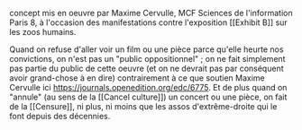 concept mis en oeuvre par Maxime Cervulle, MCF Sciences de l'information Paris 8, à l'occasion des manifestations contre l'exposition [[Exhibit B]] sur les zoos humains.

Quand on refuse d'aller voir un film ou une pièce parce qu'elle heurte nos convictions, on n'est pas un "public oppositionnel" ; on ne fait simplement pas partie du public de cette oeuvre (et on ne devrait pas par conséquent avoir grand-chose à en dire) contrairement à ce que soutien Maxime Cervulle ici https://journals.openedition.org/edc/6775. Et de plus quand on "annule" (au sens de la [[Cancel culture]]) un concert ou une pièce, on fait de la [[Censure]], ni plus, ni moins que les assos d'extrême-droite qui le font depuis des décennies.
